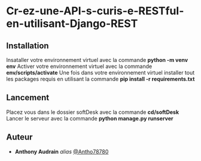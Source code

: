 # Cr-ez-une-API-s-curis-e-RESTful-en-utilisant-Django-REST

## Installation

Insataller votre environnement virtuel avec la commande **python -m venv env**
Activer votre environnement virtuel avec la commande **env/scripts/activate**
Une fois dans votre environnement virtuel installer tout les packages requis en utilisant la commande **pip install -r requirements.txt**

## Lancement

Placez vous dans le dossier softDesk avec la commande **cd/softDesk**
Lancer le serveur avec la commande **python manage.py runserver**

## Auteur

* **Anthony Audrain** _alias_ [@Antho78780](https://github.com/Antho78780)